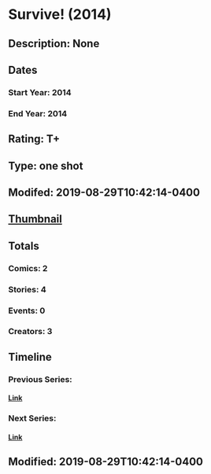 # Survive! (2014)
## Description: None
## Dates
### Start Year: 2014
### End Year: 2014
## Rating: T+
## Type: one shot
## Modifed: 2019-08-29T10:42:14-0400
## [Thumbnail](http://i.annihil.us/u/prod/marvel/i/mg/3/00/54480cb14d282.jpg)
## Totals
### Comics: 2
### Stories: 4
### Events: 0
### Creators: 3
## Timeline
### Previous Series: 
#### [Link]()
### Next Series: 
#### [Link]()
## Modified: 2019-08-29T10:42:14-0400